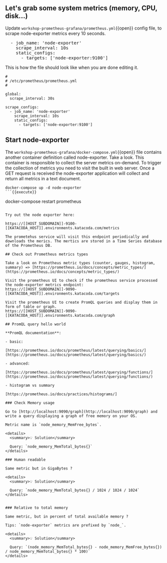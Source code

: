 ## Let's grab some system metrics (memory, CPU, disk...)

Update `workshop-prometheus-grafana/prometheus.yml`{{open}} config file, to scrape node-exporter metrics every 10 seconds.

<pre class="file" data-filename="workshop-prometheus-grafana/prometheus.yml" data-target="insert"  data-marker="#NODEEXPORTER">  - job_name: 'node-exporter'
    scrape_interval: 10s
    static_configs:
      - targets: ['node-exporter:9100']
</pre>

This is how the file should look like when you are done editing it.

```
#
# /etc/prometheus/prometheus.yml
#

global:
  scrape_interval: 30s

scrape_configs:
  - job_name: 'node-exporter'
    scrape_interval: 10s
    static_configs:
      - targets: ['node-exporter:9100']
```

## Start node-exporter

The `workshop-prometheus-grafana/docker-compose.yml`{{open}} file contains another container definition called node-exporter. Take a look. This container is responsible to collect the server metrics on-demand. To trigger the collection of metrics you need to visit the built in web server. Once a GET request is received the node-exporter application will collect and return all metrics in a text document.

```
docker-compose up -d node-exporter
```{{execute}}

```
docker-compose restart prometheus
```{{execute}}

Try out the node exporter here:

https://[[HOST_SUBDOMAIN]]-9100-[[KATACODA_HOST]].environments.katacoda.com/metrics

The prometehus service will visit this endpoint periodically and downloads the merics. The mertics are stored in a Time Series database of the Prometheus DB.

## Check out Prometheus metrics types

Take a look on Prometheus metric types (counter, gauges, histogram, summary) => [https://prometheus.io/docs/concepts/metric_types/](https://prometheus.io/docs/concepts/metric_types/)

Visit the prometheus UI to check if the prometheus service processed the node-exporter metrics endpoint:
https://[[HOST_SUBDOMAIN]]-9090-[[KATACODA_HOST]].environments.katacoda.com/targets

Visit the prometheus UI to create PromQL queries and display them in form of table or graph.
https://[[HOST_SUBDOMAIN]]-9090-[[KATACODA_HOST]].environments.katacoda.com/graph

## PromQL query hello world

**PromQL documentation**:

- basic: 

[https://prometheus.io/docs/prometheus/latest/querying/basics/](https://prometheus.io/docs/prometheus/latest/querying/basics/)

- advanced: 

[https://prometheus.io/docs/prometheus/latest/querying/functions/](https://prometheus.io/docs/prometheus/latest/querying/functions/)

- histogram vs summary

[https://prometheus.io/docs/practices/histograms/]

### Check Memory usage

Go to [http://localhost:9090/graph](http://localhost:9090/graph) and write a query displaying a graph of free memory on your OS.

Metric name is `node_memory_MemFree_bytes`.

<details>
  <summary>💡 Solution</summary>

  Query: `node_memory_MemTotal_bytes{}`
</details>

### Human readable

Same metric but in GigaBytes ?

<details>
  <summary>💡 Solution</summary>

  Query: `node_memory_MemTotal_bytes{} / 1024 / 1024 / 1024`
</details>


### Relative to total memory

Same metric, but in percent of total available memory ?

Tips: `node-exporter` metrics are prefixed by `node_`.

<details>
  <summary>💡 Solution</summary>

  Query: `(node_memory_MemTotal_bytes{} - node_memory_MemFree_bytes{}) / node_memory_MemTotal_bytes{} * 100)`
</details>